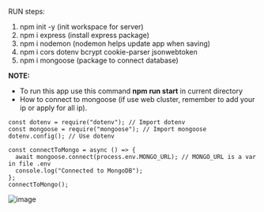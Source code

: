 RUN steps:

1. npm init -y (init workspace for server)
2. npm i express (install express package)
3. npm i nodemon (nodemon helps update app when saving)
4. npm i cors dotenv bcrypt cookie-parser jsonwebtoken
5. npm i mongoose (package to connect database)

**NOTE:**

- To run this app use this command **npm run start** in current directory
- How to connect to mongoose (if use web cluster, remember to add your ip or apply for all ip).

```
const dotenv = require("dotenv"); // Import dotenv
const mongoose = require("mongoose"); // Import mongoose
dotenv.config(); // Use dotenv

const connectToMongo = async () => {
  await mongoose.connect(process.env.MONGO_URL); // MONGO_URL is a var in file .env
  console.log("Connected to MongoDB");
};
connectToMongo();
```

![image](https://github.com/user-attachments/assets/a18ed740-e0d5-4300-b406-c15f0f6c4112)
